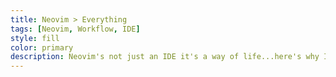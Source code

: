 ```yaml
---
title: Neovim > Everything 
tags: [Neovim, Workflow, IDE]
style: fill
color: primary
description: Neovim's not just an IDE it's a way of life...here's why I believe it's a must.
---
```

